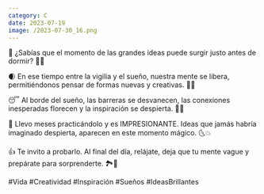```yaml
--- 
category: C 
date: 2023-07-19 
image: /2023-07-30_16.png 
--- 
```


🌙 ¿Sabías que el momento de las grandes ideas puede surgir justo antes de dormir? 🛌💡

🌒 En ese tiempo entre la vigilia y el sueño, nuestra mente se libera, permitiéndonos pensar de formas nuevas y creativas. 🌌🎈

😴 Al borde del sueño, las barreras se desvanecen, las conexiones inesperadas florecen y la inspiración se despierta. 🧠✨

🔮 Llevo meses practicándolo y es IMPRESIONANTE. Ideas que jamás habría imaginado despierta, aparecen en este momento mágico. 🌜💥

👍 Te invito a probarlo. Al final del día, relájate, deja que tu mente vague y prepárate para sorprenderte. 🏞️🚀

#Vida #Creatividad #Inspiración #Sueños #IdeasBrillantes
